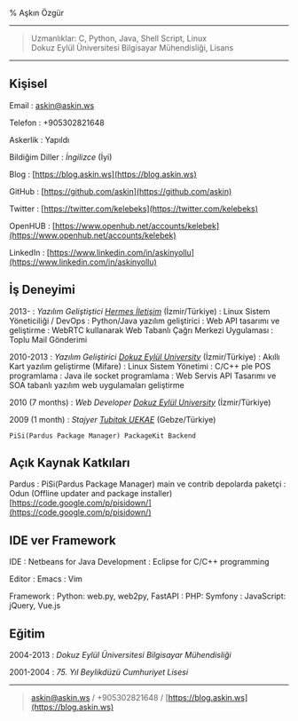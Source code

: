 % Aşkın Özgür

----

>  Uzmanlıklar: C, Python, Java, Shell Script, Linux\
>  Dokuz Eylül Üniversitesi Bilgisayar Mühendisliği, Lisans

----

Kişisel
--------

Email
:    askin@askin.ws

Telefon
:    +905302821648

Askerlik
:    Yapıldı

Bildiğim Diller
:    *İngilizce* (İyi)

Blog
:   [https://blog.askin.ws](https://blog.askin.ws)

GitHub
:   [https://github.com/askin](https://github.com/askin)

Twitter
:   [https://twitter.com/kelebeks](https://twitter.com/kelebeks)

OpenHUB
:   [https://www.openhub.net/accounts/kelebek](https://www.openhub.net/accounts/kelebek)

LinkedIn
:   [https://www.linkedin.com/in/askinyollu](https://www.linkedin.com/in/askinyollu)

İş Deneyimi
--------------------

2013-
:   *Yazılım Geliştiştici [Hermes İletişim](http://www.hermesiletisim.net)* (İzmir/Türkiye)
:   Linux Sistem Yöneticiliği / DevOps
:   Python/Java yazılım geliştirici
:   Web API tasarımı ve geliştirme
:   WebRTC kullanarak Web Tabanlı Çağrı Merkezi Uygulaması
:   Toplu Mail Gönderimi


2010-2013
:   *Yazılım Geliştirici [Dokuz Eylül University](http://www.deu.edu.tr)* (İzmir/Türkiye)
:   Akıllı Kart yazılım geliştirme (Mifare)
:   Linux Sistem Yönetimi
:   C/C++ ple POS programlama
:   Java ile socket programlama
:   Web Servis API Tasarımı ve SOA tabanlı yazılım web uygulamaları geliştirme

2010 (7 months)
:   *Web Developer [Dokuz Eylül University](http://www.deu.edu.tr)* (İzmir/Türkiye)

2009 (1 month)
:   *Stajyer [Tubitak UEKAE](http://www.uekae.tubitak.gov.tr/)* (Gebze/Türkiye)

    PiSi(Pardus Package Manager) PackageKit Backend

Açık Kaynak Katkıları
------------------------
Pardus
:    PiSi(Pardus Package Manager) main ve contrib depolarda paketçi
:    Odun (Offline updater and package installer) [https://code.google.com/p/pisidown/](https://code.google.com/p/pisidown/)

IDE ver Framework
--------------------------
IDE
:    Netbeans for Java Development
:    Eclipse for C/C++ programming

Editor
:    Emacs
:    Vim

Framework
:    Python: web.py, web2py, FastAPI
:    PHP: Symfony
:    JavaScript: jQuery, Vue.js

Eğitim
---------

2004-2013
:    *Dokuz Eylül Üniversitesi Bilgisayar Mühendisliği*

2001-2004
:    *75. Yıl Beylikdüzü Cumhuriyet Lisesi*

----
> <askin@askin.ws> / +905302821648 / [https://blog.askin.ws](https://blog.askin.ws)
